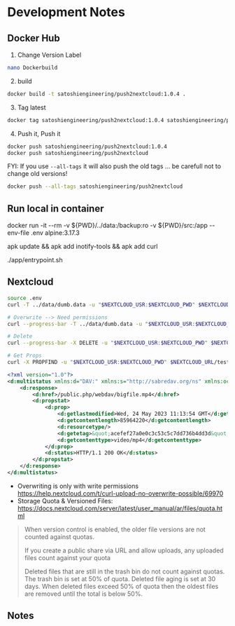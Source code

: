 # Development Notes

## Docker Hub

1. Change Version Label
```bash
nano Dockerbuild
```

2. build
```bash
docker build -t satoshiengineering/push2nextcloud:1.0.4 .
```

3. Tag latest
```bash
docker tag satoshiengineering/push2nextcloud:1.0.4 satoshiengineering/push2nextcloud
```

4. Push it, Push it
```bash
docker push satoshiengineering/push2nextcloud:1.0.4
docker push satoshiengineering/push2nextcloud
```

FYI: If you use `--all-tags` it will also push the old tags ... be carefull not to change old versions!

```bash
docker push --all-tags satoshiengineering/push2nextcloud
```

## Run local in container

docker run -it --rm -v ${PWD}/../data:/backup:ro -v ${PWD}/src:/app --env-file .env alpine:3.17.3

apk update && apk add inotify-tools && apk add curl

./app/entrypoint.sh

## Nextcloud

```bash
source .env
curl -T ../data/dumb.data -u "$NEXTCLOUD_USR:$NEXTCLOUD_PWD" $NEXTCLOUD_URL/test.data

# Overwrite --> Need permissions
curl --progress-bar -T ../data/dumb.data -u "$NEXTCLOUD_USR:$NEXTCLOUD_PWD" -H 'X-Method-Override: PUT' $NEXTCLOUD_URL/test.data

# Delete
curl --progress-bar -X DELETE -u "$NEXTCLOUD_USR:$NEXTCLOUD_PWD" $NEXTCLOUD_URL/test.data

# Get Props
curl -X PROPFIND -u "$NEXTCLOUD_USR:$NEXTCLOUD_PWD" $NEXTCLOUD_URL/test.data
```

```xml
<?xml version="1.0"?>
<d:multistatus xmlns:d="DAV:" xmlns:s="http://sabredav.org/ns" xmlns:oc="http://owncloud.org/ns" xmlns:nc="http://nextcloud.org/ns">
    <d:response>
        <d:href>/public.php/webdav/bigfile.mp4</d:href>
        <d:propstat>
            <d:prop>
                <d:getlastmodified>Wed, 24 May 2023 11:13:54 GMT</d:getlastmodified>
                <d:getcontentlength>85964220</d:getcontentlength>
                <d:resourcetype/>
                <d:getetag>&quot;acefef27a0e0c3c53c5c7dd736b4dd3d&quot;</d:getetag>
                <d:getcontenttype>video/mp4</d:getcontenttype>
            </d:prop>
            <d:status>HTTP/1.1 200 OK</d:status>
        </d:propstat>
    </d:response>
</d:multistatus>
```

- Overwriting is only with write permissions https://help.nextcloud.com/t/curl-upload-no-overwrite-possible/69970
- Storage Quota & Versioned Files: https://docs.nextcloud.com/server/latest/user_manual/ar/files/quota.html
> When version control is enabled, the older file versions are not counted against quotas.
> 
> If you create a public share via URL and allow uploads, any uploaded files count against your quota
> 
> Deleted files that are still in the trash bin do not count against quotas. The trash bin is set at 50% of quota. Deleted file aging is set at 30 days. When deleted files exceed 50% of quota then the oldest files are removed until the total is below 50%.

## Notes